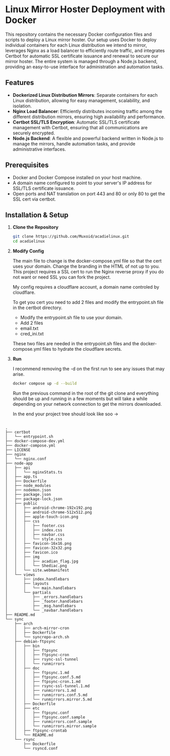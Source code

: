 # Linux Mirror Hoster Deployment with Docker

This repository contains the necessary Docker configuration files and scripts to deploy a Linux mirror hoster. Our setup uses Docker to deploy individual containers for each Linux distribution we intend to mirror, leverages Nginx as a load balancer to efficiently route traffic, and integrates Certbot for automatic SSL certificate issuance and renewal to secure our mirror hoster. The entire system is managed through a Node.js backend, providing an easy-to-use interface for administration and automation tasks.

## Features

- **Dockerized Linux Distribution Mirrors**: Separate containers for each Linux distribution, allowing for easy management, scalability, and isolation.
- **Nginx Load Balancer**: Efficiently distributes incoming traffic among the different distribution mirrors, ensuring high availability and performance.
- **Certbot SSL/TLS Encryption**: Automatic SSL/TLS certificate management with Certbot, ensuring that all communications are securely encrypted.
- **Node.js Backend**: A flexible and powerful backend written in Node.js to manage the mirrors, handle automation tasks, and provide administrative interfaces.

## Prerequisites

- Docker and Docker Compose installed on your host machine.
- A domain name configured to point to your server's IP address for SSL/TLS certificate issuance.
- Open ports and NAT translation on port 443 and 80 or only 80 to get the SSL cert via certbot.

## Installation & Setup

1. **Clone the Repository**

   ```bash
   git clone https://github.com/Muxoid/acadielinux.git
   cd acadielinux

   ```

2. **Modify Config**

   The main file to change is the docker-compose.yml file so that the cert uses your domain.
   Change the branding in the HTML of not up to you.
   This project requires a SSL cert to run the Nginx reverse proxy if you do not want or need SSL you can fork the project.

   My config requires a cloudflare account, a domain name controled by cloudflare.

   To get you cert you need to add 2 files and modify the entrypoint.sh file in the certbot directory.

   - Modify the entrypoint.sh file to use your domain.
   - Add 2 files
   - email.txt
   - cred_ini.txt

   These two files are needed in the entrypoint.sh files and the docker-compose.yml files to hydrate the cloudflare secrets.

3. **Run**

   I recommend removing the -d on the first run to see any issues that may arise.

   ```bash
   docker compose up -d --build
   ```

   Run the previous command in the root of the git clone and everything should be up and running in a few moments but will take a while depending
   on your network connection to get the mirrors downloaded.

   In the end your project tree should look like soo ->

```

.
├── certbot
│   └── entrypoint.sh
├── docker-compose-dev.yml
├── docker-compose.yml
├── LICENSE
├── nginx
│   └── nginx.conf
├── node-app
│   ├── api
│   │   └── nginxStats.ts
│   ├── app.ts
│   ├── Dockerfile
│   ├── node_modules
│   ├── nodemon.json
│   ├── package.json
│   ├── package-lock.json
│   ├── public
│   │   ├── android-chrome-192x192.png
│   │   ├── android-chrome-512x512.png
│   │   ├── apple-touch-icon.png
│   │   ├── css
│   │   │   ├── footer.css
│   │   │   ├── index.css
│   │   │   ├── navbar.css
│   │   │   └── style.css
│   │   ├── favicon-16x16.png
│   │   ├── favicon-32x32.png
│   │   ├── favicon.ico
│   │   ├── img
│   │   │   ├── acadian_flag.jpg
│   │   │   └── Shediac.png
│   │   └── site.webmanifest
│   └── views
│       ├── index.handlebars
│       ├── layouts
│       │   └── main.handlebars
│       └── partials
│           ├── _errors.handlebars
│           ├── _footer.handlebars
│           ├── _msg.handlebars
│           └── _navbar.handlebars
├── README.md
└── sync
    ├── arch
    │   ├── arch-mirror-cron
    │   ├── Dockerfile
    │   └── syncrepo-arch.sh
    ├── debian-ftpsync
    │   ├── bin
    │   │   ├── ftpsync
    │   │   ├── ftpsync-cron
    │   │   ├── rsync-ssl-tunnel
    │   │   └── runmirrors
    │   ├── doc
    │   │   ├── ftpsync.1.md
    │   │   ├── ftpsync.conf.5.md
    │   │   ├── ftpsync-cron.1.md
    │   │   ├── rsync-ssl-tunnel.1.md
    │   │   ├── runmirrors.1.md
    │   │   ├── runmirrors.conf.5.md
    │   │   └── runmirrors.mirror.5.md
    │   ├── Dockerfile
    │   ├── etc
    │   │   ├── ftpsync.conf
    │   │   ├── ftpsync.conf.sample
    │   │   ├── runmirrors.conf.sample
    │   │   └── runmirrors.mirror.sample
    │   ├── ftpsync-crontab
    │   └── README.md
    └── rsync
        ├── Dockerfile
        └── rsyncd.conf
```
